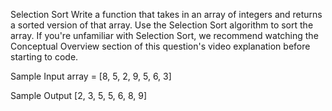 Selection Sort
Write a function that takes in an array of integers and returns a sorted version of that array. Use the Selection Sort algorithm to sort the array.
If you're unfamiliar with Selection Sort, we recommend watching the Conceptual Overview section of this question's video explanation before starting to code.

Sample Input
array = [8, 5, 2, 9, 5, 6, 3]

Sample Output
[2, 3, 5, 5, 6, 8, 9]